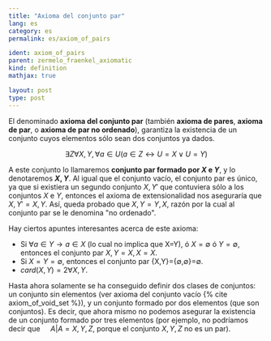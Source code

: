 ```yaml
---
title: "Axioma del conjunto par"
lang: es
category: es
permalink: es/axiom_of_pairs

ident: axiom_of_pairs
parent: zermelo_fraenkel_axiomatic
kind: definition
mathjax: true

layout: post
type: post
---
```


El denominado **axioma del conjunto par** (también **axioma de pares**, **axioma de par**, o **axioma de par no ordenado**), garantiza la existencia de un conjunto cuyos elementos sólo sean dos conjuntos ya dados.

$$\exists Z  \forall X,Y, \forall a \in U(a \in Z \longleftrightarrow U = X \vee U = Y)$$

A este conjunto lo llamaremos **conjunto par formado por $X$ e $Y$**, y lo denotaremos **${X,Y}$**. Al igual que el conjunto vacío, el conjunto par es único, ya que si existiera un segundo conjunto ${X,Y}'$ que contuviera sólo a los conjuntos $X$ e $Y$, entonces el axioma de extensionalidad nos aseguraría que ${X,Y}'={X,Y}$. Así, queda probado que ${X,Y} = {Y,X}$, razón por la cual al conjunto par se le denomina "no ordenado".

Hay ciertos apuntes interesantes acerca de este axioma:

* Si $\forall a \in Y \longrightarrow a \in X$ (lo cual no implica que X=Y), ó $X=\emptyset$ ó $Y=\emptyset$, entonces el conjunto par ${X,Y}={X,X}=X$.
* Si $X=Y=\emptyset$, entonces el conjunto par {X,Y}={$\emptyset$,$\emptyset$}=$\emptyset$.
* $card({X,Y}) = 2 \forall X,Y$.

Hasta ahora solamente se ha conseguido definir dos clases de conjuntos: un conjunto sin elementos (ver axioma del conjunto vacío {% cite axiom_of_void_set %}), y un conjunto formado por dos elementos (que son conjuntos). Es decir, que ahora mismo no podemos asegurar la existencia de un conjunto formado por tres elementos (por ejemplo, no podríamos decir que $\quad A | A = {X,Y,Z}$, porque el conjunto ${X,Y,Z}$ no es un par).
